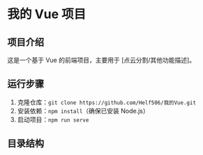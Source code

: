 # 我的 Vue 项目  

## 项目介绍  
这是一个基于 Vue 的前端项目，主要用于 [点云分割/其他功能描述]。  

## 运行步骤  
1. 克隆仓库：`git clone https://github.com/Helf506/我的Vue.git`  
2. 安装依赖：`npm install`（确保已安装 Node.js）  
3. 启动项目：`npm run serve`  

## 目录结构  
